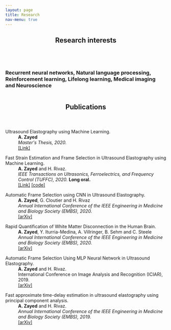 ```yaml
---
layout: page
title: Research
nav-menu: true
---
```

<!-- Main -->
<div id="main" class="alt">

<!-- One -->
<section id="one">
	<div class="inner">
		<header class="major">
			<h1>Research interests</h1>
		</header>

<!-- Content -->
<div class="column">
	<div class="60u 5u$(small)">
		<h3>Recurrent neural networks, Natural language processing, Reinforcement learning, Lifelong learning, Medical imaging and Neuroscience</h3>
	</div>
</div>
		<header class="major">
			<h1>Publications</h1>
		</header>
	<dl>
		<dt>Ultrasound Elastography using Machine Learning.</dt>
		<dd><b>A. Zayed</b></dd>
		<dd><i>Master's Thesis, 2020.</i></dd>
		<dd><a href="https://spectrum.library.concordia.ca/986744/1/Zayed_MASc_S2020.pdf">[Link]</a></dd>
	</dl> 
	<dl>
		<dt>Fast Strain Estimation and Frame Selection in Ultrasound Elastography using Machine Learning.</dt>
		<dd><b>A. Zayed</b> and H. Rivaz.</dd>
		<dd><i>IEEE Transactions on Ultrasonics, Ferroelectrics, and Frequency Control (TUFFC), 2020.</i> <strong>Long oral.</strong></dd>
		<dd><a href="https://ieeexplore.ieee.org/abstract/document/9091615">[Link]</a>
		<a href="https://github.com/AbdelrahmanZayed/PCA-GLUE_Ultrasound_Elastography">[code]</a></dd>
	</dl>
	<dl>
		<dt>Automatic Frame Selection using CNN in Ultrasound Elastography.</dt>
		<dd><b>A. Zayed</b>, G. Cloutier and H. Rivaz</dd>
		<dd><i>Annual International Conference of the IEEE Engineering in Medicine and Biology Society (EMBS), 2020.</i></dd>
		<dd><a href="https://arxiv.org/pdf/2002.06734.pdf">[arXiv]</a></dd>
	</dl>
	<dl>
		<dt>Rapid Quantification of White Matter Disconnection in the Human Brain.</dt>
		<dd><b>A. Zayed</b>, Y. Iturria-Medina, A. Villringer, B. Sehm and C. Steele</dd>
		<dd><i>Annual International Conference of the IEEE Engineering in Medicine and Biology Society (EMBS), 2020.</i></dd>
		<dd><a href="https://arxiv.org/pdf/2002.09035.pdf">[arXiv]</a></dd>
	</dl>
	<dl>
		<dt>Automatic Frame Selection Using MLP Neural Network in Ultrasound Elastography.</dt>
		<dd><b>A. Zayed</b> and H. Rivaz.</dd>
		<dd>International Conference on Image Analysis and Recognition (ICIAR), 2019.</dd>
		<dd><a href="https://arxiv.org/pdf/1911.05245.pdf">[arXiv]</a></dd>
	</dl>
	<dl>
		<dt>Fast approximate time-delay estimation in ultrasound elastography using principal component analysis.</dt>
		<dd><b>A. Zayed</b> and H. Rivaz.</dd>
		<dd><i>Annual International Conference of the IEEE Engineering in Medicine and Biology Society (EMBS), 2019.</i></dd>
		<dd><a href="https://arxiv.org/pdf/1911.05242.pdf">[arXiv]</a></dd>
	</dl>
</div>

